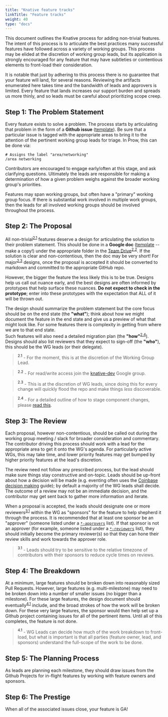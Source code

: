 ```yaml
---
title: "Knative feature tracks"
linkTitle: "Feature tracks"
weight: 40
type: "docs"
---
```


This document outlines the Knative process for adding non-trivial features.  The 
intent of this process is to articulate the best practices many successful 
features have followed across a variety of working groups.  This process may be 
elided at the discretion of working group leads, but its application is strongly 
encouraged for any feature that may have subtleties or contentious elements to 
front-load their consideration.

It is notable that just by adhering to this process there is no guarantee that 
your feature will land, for several reasons.  Reviewing the artifacts enumerated 
here takes time and the bandwidth of leads and approvers is limited.  Every 
feature that lands increases our support burden and spreads us more thinly, and 
so leads must be careful about prioritizing scope creep.

## Step 1: The Problem Statement

Every feature exists to solve a problem.  The process starts by articulating 
that problem in the form of a **Github issue** 
([template](https://docs.google.com/document/d/1wcQj6SBvIegfoeBT6Q7Wa_snNdsGy5j-bwwSOcTcejY/edit#heading=h.n8a530nnrb)).
 Be sure that a particular issue is tagged with the appropriate areas to bring 
it to the attention of the pertinent working group leads for triage.  In Prow, 
this can be done via:

```
# Assigns the label "area/networking"
/area networking
```

Contributors are encouraged to engage early/often at this stage, and ask 
clarifying questions.  Ultimately the leads are responsible for making a 
determination of how a given problem weighs against the broader working group's 
priorities.

Features may span working groups, but often have a "primary" working group 
focus.  If there is substantial work involved in multiple work groups, then the 
leads for all involved working groups should be involved throughout the process.

## Step 2: The Proposal

All non-trivial<sup>[2.1](#2.1)</sup> features deserve a design for 
articulating the solution to their problem statement. This should be done in a 
**Google doc**
([template](https://docs.google.com/document/d/1s6IIU98bi5FlRNmmBaLAn1rgoleK_ovcL746L7NHq0c/edit) -- make a copy!) 
under the appropriate folder in the [Team 
Drive](https://drive.google.com/corp/drive/u/0/folders/0APnJ_hRs30R2Uk9PVA)<sup>[2.2](#2.2)</sup>.
If the solution is clear and non-contentious, then the doc may be very short!
For major<sup>[2.3](#2.3)</sup> designs, once the proposal is accepted it should be converted to
markdown and committed to the appropriate GitHub repo.

However, the bigger the feature the less likely this is to be true.  Designs 
help us call out nuance early, and the best designs are often informed by 
prototypes that help surface these nuances.  **Do not expect to check in the 
prototype**; enter into these prototypes with the expectation that ALL of it 
will be thrown out.

The design should summarize the problem statement but the core focus should be 
on the end state (the **"what"**); think about how we might document the feature 
in the end state and give us a preview of what that might look like.  For some 
features there is complexity in getting from where we are to that end state.  
Such features will also need a detailed migration plan (the **"how"**<sup>[2.4](#2.4)</sup>).
Designs should also list reviewers that they expect to sign-off (the **"who"**),
this should be the WG leads (or their delegate).

> <a name="2.1"><sup>2.1</sup></a> - For the moment, this is at the discretion of the Working Group Lead.

> <a name="2.2"><sup>2.2</sup></a> - For read/write access join the [knative-dev](https://groups.google.com/forum/#!forum/knative-dev) Google group.

> <a name="2.3"><sup>2.3</sup></a> - This is at the discretion of WG leads, since doing this for every change will quickly flood the repo and make things _less_ discoverable.

> <a name="2.4"><sup>2.4</sup></a> - For a detailed outline of how to stage component changes, please [read this](https://github.com/knative/serving/issues/2639).

## Step 3: The Review

Each proposal, however non-contentious, should be called out during the working 
group meeting / slack for broader consideration and commentary.  The contributor 
driving this process should work with a lead for the appropriate area to get it 
onto the WG's agenda.  For particularly active WGs, this may take time, and 
lower priority features may get bumped by higher priority features at the lead's 
discretion.  

The review need not follow any prescribed process, but the lead should make sure 
things stay constructive and on-topic.  Leads should be up-front about how a 
decision will be made (e.g. eventing often uses the [Coinbase decision 
making](https://medium.com/@barmstrong/how-we-make-decisions-at-coinbase-cd6c630322e9) 
guide); by default a majority of the WG leads shall decide.  The outcome of a 
review may not be an immediate decision, and the contributor may get sent back 
to gather more information and iterate.

When a proposal is accepted, the leads should designate one or more
reviewers<sup>[3.1](#3.1)</sup> within the WG as "sponsors" for the
feature to help shepherd it through the process.  It is recommended that at
least one sponsor be an "approver" (someone listed under a
[`*-approvers`](https://github.com/knative/serving/blob/master/OWNERS_ALIASES) list).
If that sponsor is not an approver (for example, someone listed under a
[`*-reviewers`](https://github.com/knative/serving/blob/master/OWNERS_ALIASES) list),
they should initially become the primary reviewer(s) so that they can hone their review skills
and work towards the approver role.

> <a name="3.1"><sup>3.1</sup></a> - Leads should try to be sensitive to the relative timezone of contributors with their sponsors to reduce cycle times on reviews.

## Step 4: The Breakdown

At a minimum, large features should be broken down into reasonably sized Pull 
Requests.  However, large features (e.g. multi-milestone) may need to be broken 
down into a number of smaller issues (no bigger than a milestone).  For these 
large features, the design document should eventually<sup>[4.1](#4.1)</sup> include, and the
broad strokes of how the work will be broken down. For these very large features,
the sponsor would then help set up a Github project containing issues for all of
the pertinent items.  Until all of this completes, the feature is not done.

> <a name="4.1"><sup>4.1</sup></a> - WG Leads can decide how much of the work breakdown to front-load, but what is important is that all parties (feature owner, lead, and sponsors) understand the full-scope of the work to be done.


## Step 5: The Planning Process

As leads are planning each milestone, they should draw issues from the Github 
Projects for in-flight features by working with feature owners and sponsors.

## Step 6: The Prestige

When all of the associated issues close, your feature is GA!
